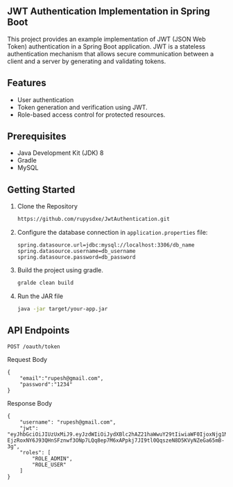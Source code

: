 ## JWT Authentication Implementation in Spring Boot



This project provides an example implementation of JWT (JSON Web Token) authentication in a Spring Boot application. JWT is a stateless authentication mechanism that allows secure communication between a client and a server by generating and validating tokens.

## Features

- User authentication
- Token generation and verification using JWT.
- Role-based access control for protected resources.



## Prerequisites

- Java Development Kit (JDK) 8 
- Gradle
- MySQL 

## Getting Started

1. Clone the Repository

   ```bash
   https://github.com/rupysdxe/JwtAuthentication.git
   ```

   

2. Configure the database connection in `application.properties` file:

   ```properties
   spring.datasource.url=jdbc:mysql://localhost:3306/db_name
   spring.datasource.username=db_username
   spring.datasource.password=db_password
   ```

   

3. Build the project using gradle.

   ```bash
   gralde clean build
   ```

   

4. Run the JAR file

   ```bash
   java -jar target/your-app.jar
   ```

   

## API Endpoints

```http
POST /oauth/token
```

Request Body

```http
{
    "email":"rupesh@gmail.com",
    "password":"1234"
}
```

Response Body

```http
{
    "username": "rupesh@gmail.com",
    "jwt": "eyJhbGciOiJIUzUxMiJ9.eyJzdWIiOiJydXBlc2hAZ21haWwuY29tIiwiaWF0IjoxNjg1MjEwNDUzLCJleHAiOjE2ODUyOTY4NTN9.raVpdlJDhNKqk-EjzRoxNY6J93QHnSFznwf3ONp7LQq8ep7M6xAPpkj7JI9tl0QqszeN8D5KVyNZeGa65mB-3g",
    "roles": [
        "ROLE_ADMIN",
        "ROLE_USER"
    ]
}
```

